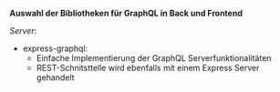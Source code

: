 **Auswahl der Bibliotheken für GraphQL in Back und Frontend**

*Server*:

* express-graphql:
  * Einfache Implementierung der GraphQL Serverfunktionalitäten
  * REST-Schnitsttelle wird ebenfalls mit einem Express Server gehandelt
  
